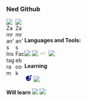 
<h3 title="hehehe"> Ned Github</h3>

</a>
<a href="https://www.instagram.com/td_des1gns/">
  <img align="left" alt="Zamran's Instagram" width="24px" src="https://cdn.jsdelivr.net/npm/simple-icons@v3/icons/instagram.svg" />
</a>
<a href="https://discord.gg">
  <img align="left" alt="Zamran's Facebook" width="24px" src="https://cdn.jsdelivr.net/npm/simple-icons@v3/icons/discord.svg" />
</a>




<br />
<br />





**Languages and Tools:**  


<code><img height="20" src="https://cdn.jsdelivr.net/npm/programming-languages-logos@0.0.3/src/html/html.svg"></code>
<code><img height="20" src="https://cdn.jsdelivr.net/npm/programming-languages-logos@0.0.3/src/css/css.svg"></code>
<code><img height="20" src="https://raw.githubusercontent.com/github/explore/80688e429a7d4ef2fca1e82350fe8e3517d3494d/topics/mysql/mysql.png"></code>
<code><img height="20" src="https://www.vectorlogo.zone/logos/mysql/mysql-official.svg"></code>

**Learning**

<code><img height="20" src="https://raw.githubusercontent.com/github/explore/80688e429a7d4ef2fca1e82350fe8e3517d3494d/topics/lua/lua.png"></code>
<code><img height="20" src="https://cdn.jsdelivr.net/npm/programming-languages-logos@0.0.3/src/php/php.svg"></code>

**Will learn**
<code><img height="20" src="https://cdn.jsdelivr.net/npm/programming-languages-logos@0.0.3/src/c/c.svg"></code>
<code><img height="20" src="https://cdn.jsdelivr.net/npm/programming-languages-logos@0.0.3/src/cpp/cpp.svg"></code>

